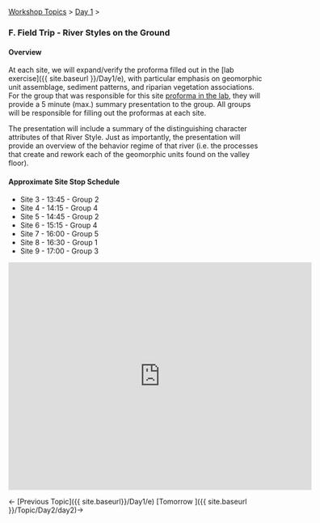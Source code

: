 [Workshop Topics](http://riverstyles.joewheaton.org/workshop-topics)‎ > ‎[Day 1](http://riverstyles.joewheaton.org/workshop-topics/stage1)‎ > ‎

### F. Field Trip - River Styles on the Ground



#### Overview

At each site, we will expand/verify the proforma filled out in the [lab exercise]({{ site.baseurl }}/Day1/e), with particular emphasis on geomorphic unit assemblage, sediment patterns, and riparian vegetation associations. For the group that was responsible for this site [proforma in the lab](http://etal.usu.edu/Workshops/RiverStyles/2013/Excercises/Day1/ProFormas.pdf), they will provide a 5 minute (max.) summary presentation to the group. All groups will be responsible for filling out the proformas at each site.

The presentation will include a summary of the distinguishing character attributes of that River Style. Just as importantly, the presentation will provide an overview of the behavior regime of that river (i.e. the processes that create and rework each of the geomorphic units found on the valley floor). 

#### Approximate Site Stop Schedule

- Site 3 - 13:45 - Group 2
- Site 4 - 14:15 - Group 4
- Site 5 - 14:45 - Group 2
- Site 6 - 15:15 - Group 4
- Site 7 - 16:00 - Group 5
- Site 8 - 16:30 - Group 1
- Site 9 - 17:00 - Group 3



<iframe src="https://www.google.com/maps/embed?pb=!1m10!1m8!1m3!1d221366.92734069302!2d-111.678085!3d41.863425!3m2!1i1024!2i768!4f13.1!5e1!3m2!1sen!2sus!4v1501269610097" width="600" height="450" frameborder="0" style="border:0" allowfullscreen></iframe>



← [Previous Topic]({{ site.baseurl}}/Day1/e)      [Tomorrow ]({{ site.baseurl }}/Topic/Day2/day2)→

